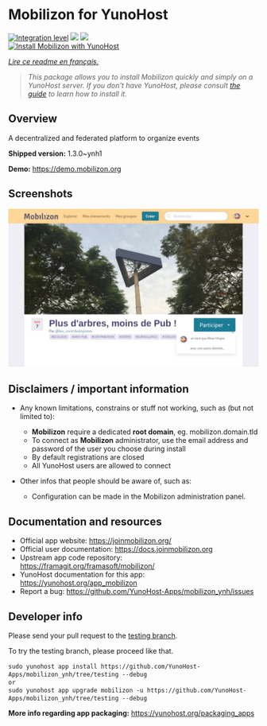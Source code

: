 <!--
N.B.: This README was automatically generated by https://github.com/YunoHost/apps/tree/master/tools/README-generator
It shall NOT be edited by hand.
-->

# Mobilizon for YunoHost

[![Integration level](https://dash.yunohost.org/integration/mobilizon.svg)](https://dash.yunohost.org/appci/app/mobilizon) ![](https://ci-apps.yunohost.org/ci/badges/mobilizon.status.svg) ![](https://ci-apps.yunohost.org/ci/badges/mobilizon.maintain.svg)  
[![Install Mobilizon with YunoHost](https://install-app.yunohost.org/install-with-yunohost.svg)](https://install-app.yunohost.org/?app=mobilizon)

*[Lire ce readme en français.](./README_fr.md)*

> *This package allows you to install Mobilizon quickly and simply on a YunoHost server.
If you don't have YunoHost, please consult [the guide](https://yunohost.org/#/install) to learn how to install it.*

## Overview

A decentralized and federated platform to organize events

**Shipped version:** 1.3.0~ynh1

**Demo:** https://demo.mobilizon.org

## Screenshots

![](./doc/screenshots/screenshot1.jpg)

## Disclaimers / important information

* Any known limitations, constrains or stuff not working, such as (but not limited to):
    * **Mobilizon** require a dedicated **root domain**, eg. mobilizon.domain.tld
    * To connect as **Mobilizon** administrator, use the email address and password of the user you choose during install
    * By default registrations are closed
    * All YunoHost users are allowed to connect

* Other infos that people should be aware of, such as:
    * Configuration can be made in the Mobilizon administration panel.

## Documentation and resources

* Official app website: https://joinmobilizon.org/
* Official user documentation: https://docs.joinmobilizon.org
* Upstream app code repository: https://framagit.org/framasoft/mobilizon/
* YunoHost documentation for this app: https://yunohost.org/app_mobilizon
* Report a bug: https://github.com/YunoHost-Apps/mobilizon_ynh/issues

## Developer info

Please send your pull request to the [testing branch](https://github.com/YunoHost-Apps/mobilizon_ynh/tree/testing).

To try the testing branch, please proceed like that.
```
sudo yunohost app install https://github.com/YunoHost-Apps/mobilizon_ynh/tree/testing --debug
or
sudo yunohost app upgrade mobilizon -u https://github.com/YunoHost-Apps/mobilizon_ynh/tree/testing --debug
```

**More info regarding app packaging:** https://yunohost.org/packaging_apps